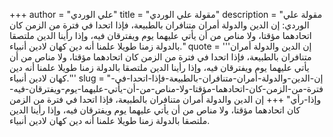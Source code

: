 +++
author = "علي الوردي"
title = "مقولة علي الوردي"
description = "مقولة علي الوردي: إن الدين والدولة أمران متنافران بالطبيعة، فإذا اتحدا في فترة من الزمن كان اتحادهما مؤقتا، ولا مناص من أن يأتي عليهما يوم ويفترقان فيه، وإذا رأينا الدين ملتصقا بالدولة زمنا طويلا علمنا أنه دين كهان لادين أنبياء."
quote = '''إن الدين والدولة أمران متنافران بالطبيعة، فإذا اتحدا في فترة من الزمن كان اتحادهما مؤقتا، ولا مناص من أن يأتي عليهما يوم ويفترقان فيه، وإذا رأينا الدين ملتصقا بالدولة زمنا طويلا علمنا أنه دين كهان لادين أنبياء.'''
slug = "إن-الدين-والدولة-أمران-متنافران-بالطبيعة-فإذا-اتحدا-في-فترة-من-الزمن-كان-اتحادهما-مؤقتا-ولا-مناص-من-أن-يأتي-عليهما-يوم-ويفترقان-فيه-وإذا-رأي"
+++
إن الدين والدولة أمران متنافران بالطبيعة، فإذا اتحدا في فترة من الزمن كان اتحادهما مؤقتا، ولا مناص من أن يأتي عليهما يوم ويفترقان فيه، وإذا رأينا الدين ملتصقا بالدولة زمنا طويلا علمنا أنه دين كهان لادين أنبياء.
